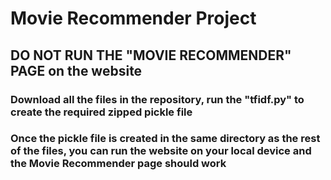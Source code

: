 # Movie Recommender Project

## DO NOT RUN THE "MOVIE RECOMMENDER" PAGE on the website
### Download all the files in the repository, run the "tfidf.py" to create the required zipped pickle file
### Once the pickle file is created in the same directory as the rest of the files, you can run the website on your local device and the Movie Recommender page should work
